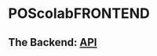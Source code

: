 # POScolabFRONTEND
<h2>The Backend: <a href="https://github.com/Mullins69/POScolabProjectAPI">API</a></h2>
